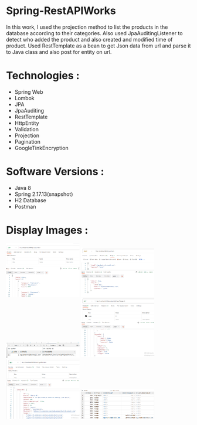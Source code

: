# Spring-RestAPIWorks
<p>
 In this work, I used the projection method to list the products in the database according to their categories.
 Also used JpaAuditingListener to detect who added the product and also created and modified time of product.
 Used RestTemplate as a bean to get Json data from url and parse it to Java class and also post for entity 
 on url.
</p>

# Technologies :
- Spring Web
- Lombok
- JPA
- JpaAuditing
- RestTemplate
- HttpEntity
- Validation
- Projection
- Pagination
- GoogleTinkEncryption

# Software Versions :
- Java 8
- Spring 2.17.13(snapshot)
- H2 Database
- Postman
  
# Display Images :

<p>
 <img src="https://github.com/OguzhanKtn/Spring-RestAPIWorks/blob/main/projectPhotos/List.png"  width="200"> 
 <img src="https://github.com/OguzhanKtn/Spring-RestAPIWorks/blob/main/projectPhotos/Login.png" width="200">
 <img src="https://github.com/OguzhanKtn/Spring-RestAPIWorks/blob/main/projectPhotos/userDb.png" width="200">
 <img src="https://github.com/OguzhanKtn/Spring-RestAPIWorks/blob/main/projectPhotos/Pageable.png" width="200">
 <img src="https://github.com/OguzhanKtn/Spring-RestAPIWorks/blob/main/projectPhotos/dummy.png" width="200">
 <img src="https://github.com/OguzhanKtn/Spring-RestAPIWorks/blob/main/projectPhotos/db.png" width="200">
 </p>

 




